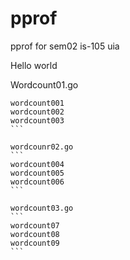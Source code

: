 # pprof
pprof for sem02 is-105 uia

Hello world


Wordcount01.go
````
wordcount001
wordcount002
wordcount003
```

wordcounr02.go
```
wordcount004
wordcount005
wordcount006
```

wordcount03.go
```
wordcount07
wordcount08
wordcount09
```
